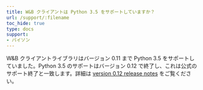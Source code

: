 ```yaml
---
title: W&B クライアントは Python 3.5 をサポートしていますか？
url: /support/:filename
toc_hide: true
type: docs
support:
- パイソン
---
```


W&B クライアントライブラリはバージョン 0.11 まで Python 3.5 をサポートしていました。Python 3.5 のサポートはバージョン 0.12 で終了し、これは公式のサポート終了と一致します。詳細は [version 0.12 release notes](https://github.com/wandb/wandb/releases/tag/v0.12.0) をご覧ください。